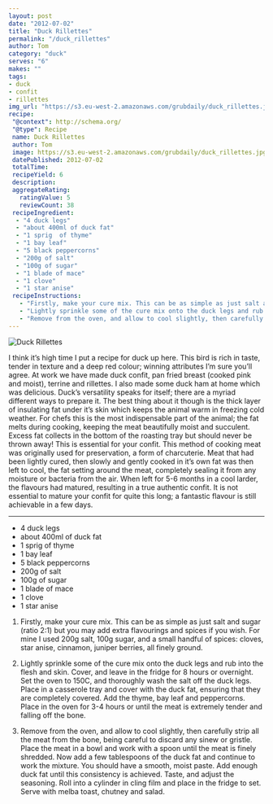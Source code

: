 ```yaml
---
layout: post
date: "2012-07-02"
title: "Duck Rillettes"
permalink: "/duck_rillettes"
author: Tom
category: "duck"
serves: "6"
makes: ""
tags:
- duck
- confit
- rillettes
img_url: "https://s3.eu-west-2.amazonaws.com/grubdaily/duck_rillettes.jpg"
recipe:
 "@context": http://schema.org/
 "@type": Recipe
 name: Duck Rillettes
 author: Tom
 image: https://s3.eu-west-2.amazonaws.com/grubdaily/duck_rillettes.jpg
 datePublished: 2012-07-02
 totalTime:
 recipeYield: 6
 description:
 aggregateRating:
   ratingValue: 5
   reviewCount: 38
 recipeIngredient:
  - "4 duck legs"
  - "about 400ml of duck fat"
  - "1 sprig  of thyme"
  - "1 bay leaf"
  - "5 black peppercorns"
  - "200g of salt"
  - "100g of sugar"
  - "1 blade of mace"
  - "1 clove"
  - "1 star anise"
 recipeInstructions:
   - "Firstly, make your cure mix. This can be as simple as just salt and sugar (ratio 2:1) but you may add extra flavourings and spices if you wish. For mine I used 200g salt, 100g sugar, and a small handful of spices: cloves, star anise, cinnamon, juniper berries, all finely ground."
   - "Lightly sprinkle some of the cure mix onto the duck legs and rub into the flesh and skin. Cover, and leave in the fridge for 8 hours or overnight. Set the oven to 150C, and thoroughly wash the salt off the duck legs. Place in a casserole tray and cover with the duck fat, ensuring that they are completely covered. Add the thyme, bay leaf and peppercorns. Place in the oven for 3-4 hours or until the meat is extremely tender and falling off the bone."
   - "Remove from the oven, and allow to cool slightly, then carefully strip all the meat from the bone, being careful to discard any sinew or gristle. Place the meat in a bowl and work with a spoon until the meat is finely shredded. Now add a few tablespoons of the duck fat and continue to work the mixture. You should have a smooth, moist paste. Add enough duck fat until this consistency is achieved. Taste, and adjust the seasoning. Roll into a cylinder in cling film and place in the fridge to set. Serve with melba toast, chutney and salad."
---
```

<img src="https://s3.eu-west-2.amazonaws.com/grubdaily/duck_rillettes.jpg" alt="Duck Rillettes" />

I think it’s high time I put a recipe for duck up here. This bird is rich in taste, tender in texture and a deep red colour; winning attributes I’m sure you’ll agree. At work we have made duck confit, pan fried breast (cooked pink and moist), terrine and rillettes. I also made some duck ham at home which was delicious. Duck’s versatility speaks for itself; there are a myriad different ways to prepare it. The best thing about it though is the thick layer of insulating fat under it’s skin which keeps the animal warm in freezing cold weather. For chefs this is the most indispensable part of the animal; the fat melts during cooking, keeping the meat beautifully moist and succulent. Excess fat collects in the bottom of the roasting tray but should never be thrown away! This is essential for your confit. This method of cooking meat was originally used for preservation, a form of charcuterie. Meat that had been lightly cured, then slowly and gently cooked in it’s own fat was then left to cool, the fat setting around the meat, completely sealing it from any moisture or bacteria from the air. When left for 5-6 months in a cool larder, the flavours had matured, resulting in a true authentic confit. It is not essential to mature your confit for quite this long; a fantastic flavour is still achievable in a few days.

---
* 4 duck legs
* about 400ml of duck fat
* 1 sprig  of thyme
* 1 bay leaf
* 5 black peppercorns
* 200g of salt
* 100g of sugar
* 1 blade of mace
* 1 clove
* 1 star anise

1. Firstly, make your cure mix. This can be as simple as just salt and sugar (ratio 2:1) but you may add extra flavourings and spices if you wish. For mine I used 200g salt, 100g sugar, and a small handful of spices: cloves, star anise, cinnamon, juniper berries, all finely ground.

2. Lightly sprinkle some of the cure mix onto the duck legs and rub into the flesh and skin. Cover, and leave in the fridge for 8 hours or overnight. Set the oven to 150C, and thoroughly wash the salt off the duck legs. Place in a casserole tray and cover with the duck fat, ensuring that they are completely covered. Add the thyme, bay leaf and peppercorns. Place in the oven for 3-4 hours or until the meat is extremely tender and falling off the bone.

3. Remove from the oven, and allow to cool slightly, then carefully strip all the meat from the bone, being careful to discard any sinew or gristle. Place the meat in a bowl and work with a spoon until the meat is finely shredded. Now add a few tablespoons of the duck fat and continue to work the mixture. You should have a smooth, moist paste. Add enough duck fat until this consistency is achieved. Taste, and adjust the seasoning. Roll into a cylinder in cling film and place in the fridge to set. Serve with melba toast, chutney and salad.

